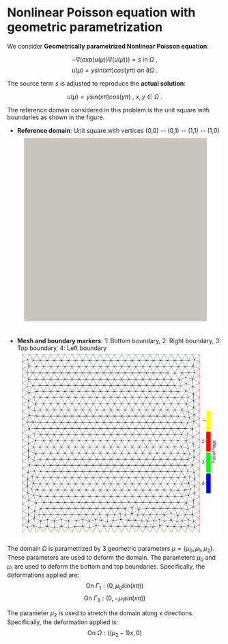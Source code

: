 # Nonlinear Poisson equation with geometric parametrization

We consider **Geometrically parametrized Nonlinear Poisson equation**:

$$ - \nabla \left( exp(u (\mu))  \nabla (u(\mu))\right) = s \ \text{in} \ \Omega \ ,$$
$$ u(\mu) = y sin(x \pi) cos(y \pi) \ \text{on} \ \partial \Omega \ .$$

The source term $s$ is adjusted to reproduce the **actual solution**:

$$u(\mu) = y sin(x \pi) cos(y \pi) \ , \ x,y \in \Omega \ .$$

The reference domain considered in this problem is the unit square with boundaries as shown in the figure.

* **Reference domain**: Unit square with vertices (0,0) -- (0,1) -- (1,1) -- (1,0)
![alt text](https://github.com/Wells-Group/dlrbnicsx/blob/main/demo/poisson_non_linear_geometric_parametrization/mesh_data/domain.png)

* **Mesh and boundary markers**: 1: Bottom boundary, 2: Right boundary, 3: Top boundary, 4: Left boundary
![alt text](https://github.com/Wells-Group/dlrbnicsx/blob/main/demo/poisson_non_linear_geometric_parametrization/mesh_data/mesh_boundaries.png)

The domain $\Omega$ is parametrized by 3 geometric parameters $\mu = \lbrace \mu_0, \mu_1, \mu_2 \rbrace$. These parameters are used to deform the domain. The parameters $\mu_0$ and $\mu_1$ are used to deform the bottom and top boundaries. Specifically, the deformations applied are:
$$\text{On } \Gamma_1:  \left(0, \mu_0 sin(x \pi) \right)$$
$$\text{On } \Gamma_3:  \left(0, -\mu_1 sin(x \pi) \right)$$

The parameter $\mu_2$ is used to stretch the domain along x directions. Specifically, the deformation applied is:
$$\text{On } \Omega: \left( (\mu_2 - 1)x, 0 \right)$$
